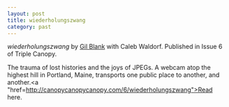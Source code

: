 ```yaml
---
layout: post
title: wiederholungszwang
category: past
---
```


*wiederholungszwang* by [Gil Blank](http://www.gilblank.com/) with Caleb Waldorf. Published in Issue 6 of Triple Canopy. 

The trauma of lost histories and the joys of JPEGs. A webcam atop the highest hill in Portland, Maine, transports one public place to another, and another.<a "href=http://canopycanopycanopy.com/6/wiederholungszwang">Read here</a>.